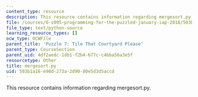 ```yaml
---
content_type: resource
description: This resource contains information regarding mergesort.py.
file: /courses/6-s095-programming-for-the-puzzled-january-iap-2018/503b1a16e90d273a2d9080e5d3d5accd_mergesort.py
file_type: text/python-source
learning_resource_types: []
ocw_type: OCWFile
parent_title: 'Puzzle 7: Tile That Courtyard Please'
parent_type: CourseSection
parent_uid: 4df2aedc-1db1-f2b4-677c-c4bba56a3e5f
resourcetype: Other
title: mergesort.py
uid: 503b1a16-e90d-273a-2d90-80e5d3d5accd
---
```

This resource contains information regarding mergesort.py.

